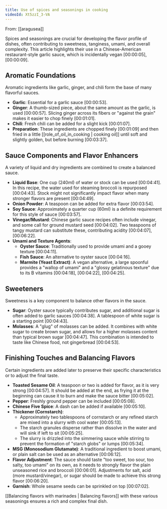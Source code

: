 ```yaml
---
title: Use of spices and seasonings in cooking
videoId: Xt5zzI_3-VA
---
```


From: [[aragusea]] <br/> 

Spices and seasonings are crucial for developing the flavor profile of dishes, often contributing to sweetness, tanginess, umami, and overall complexity. This article highlights their use in a Chinese-American restaurant-style garlic sauce, which is incidentally vegan <a class="yt-timestamp" data-t="00:00:05">[00:00:05]</a>, <a class="yt-timestamp" data-t="00:00:09">[00:00:09]</a>.

## Aromatic Foundations

Aromatic ingredients like garlic, ginger, and chili form the base of many flavorful sauces.
*   **Garlic**: Essential for a garlic sauce <a class="yt-timestamp" data-t="00:00:53">[00:00:53]</a>.
*   **Ginger**: A thumb-sized piece, about the same amount as the garlic, is used <a class="yt-timestamp" data-t="00:00:57">[00:00:57]</a>. Slicing ginger across its fibers or "against the grain" makes it easier to chop finely <a class="yt-timestamp" data-t="00:01:01">[00:01:01]</a>.
*   **Chili**: Fresh chili can be added for a slight kick <a class="yt-timestamp" data-t="00:01:07">[00:01:07]</a>.
*   **Preparation**: These ingredients are chopped finely <a class="yt-timestamp" data-t="00:01:09">[00:01:09]</a> and then fried in a little [[role_of_oil_in_cooking | cooking oil]] until soft and slightly golden, but before burning <a class="yt-timestamp" data-t="00:03:37">[00:03:37]</a>.

## Sauce Components and Flavor Enhancers

A variety of liquid and dry ingredients are combined to create a balanced sauce.
*   **Liquid Base**: One cup (240ml) of water or stock can be used <a class="yt-timestamp" data-t="00:04:41">[00:04:41]</a>. In this recipe, the water used for steaming broccoli is repurposed <a class="yt-timestamp" data-t="00:04:43">[00:04:43]</a>. Stock might not significantly impact flavor when many stronger flavors are present <a class="yt-timestamp" data-t="00:04:49">[00:04:49]</a>.
*   **Onion Powder**: A teaspoon can be added for extra flavor <a class="yt-timestamp" data-t="00:03:54">[00:03:54]</a>.
*   **Soy Sauce**: Approximately a quarter cup (60ml) is a definite requirement for this style of sauce <a class="yt-timestamp" data-t="00:03:57">[00:03:57]</a>.
*   **Vinegar/Mustard**: Chinese garlic sauce recipes often include vinegar, and some call for ground mustard seed <a class="yt-timestamp" data-t="00:04:02">[00:04:02]</a>. Two teaspoons of tangy mustard can substitute these, contributing acidity <a class="yt-timestamp" data-t="00:04:07">[00:04:07]</a>, <a class="yt-timestamp" data-t="00:06:22">[00:06:22]</a>.
*   **Umami and Texture Agents**:
    *   **Oyster Sauce**: Traditionally used to provide umami and a gooey texture <a class="yt-timestamp" data-t="00:04:11">[00:04:11]</a>.
    *   **Fish Sauce**: An alternative to oyster sauce <a class="yt-timestamp" data-t="00:04:16">[00:04:16]</a>.
    *   **Marmite (Yeast Extract)**: A vegan alternative, a large spoonful provides a "wallop of umami" and a "glossy gelatinous texture" due to its B vitamins <a class="yt-timestamp" data-t="00:04:18">[00:04:18]</a>, <a class="yt-timestamp" data-t="00:04:22">[00:04:22]</a>, <a class="yt-timestamp" data-t="00:04:25">[00:04:25]</a>.

## Sweeteners

Sweetness is a key component to balance other flavors in the sauce.
*   **Sugar**: Oyster sauce typically contributes sugar, and additional sugar is often added to garlic sauces <a class="yt-timestamp" data-t="00:04:38">[00:04:38]</a>. A tablespoon of white sugar is a starting point <a class="yt-timestamp" data-t="00:04:43">[00:04:43]</a>.
*   **Molasses**: A "glug" of molasses can be added. It combines with white sugar to create brown sugar, and allows for a higher molasses content than typical brown sugar <a class="yt-timestamp" data-t="00:04:47">[00:04:47]</a>. This combination is intended to taste like Chinese food, not gingerbread <a class="yt-timestamp" data-t="00:04:53">[00:04:53]</a>.

## Finishing Touches and Balancing Flavors

Certain ingredients are added later to preserve their specific characteristics or to adjust the final taste.
*   **Toasted Sesame Oil**: A teaspoon or two is added for flavor, as it is very strong <a class="yt-timestamp" data-t="00:04:57">[00:04:57]</a>. It should be added at the end, as frying it at the beginning can cause it to burn and make the sauce bitter <a class="yt-timestamp" data-t="00:05:02">[00:05:02]</a>.
*   **Pepper**: Freshly ground pepper can be included <a class="yt-timestamp" data-t="00:05:08">[00:05:08]</a>.
*   **Chinese Five Spice**: A dash can be added if available <a class="yt-timestamp" data-t="00:05:10">[00:05:10]</a>.
*   **Thickener (Cornstarch)**:
    *   Approximately two tablespoons of cornstarch or any refined starch are mixed into a slurry with cool water <a class="yt-timestamp" data-t="00:05:13">[00:05:13]</a>.
    *   The starch granules disperse rather than dissolve in the water and will sink if left to sit <a class="yt-timestamp" data-t="00:05:25">[00:05:25]</a>.
    *   The slurry is drizzled into the simmering sauce while stirring to prevent the formation of "starch globs" or lumps <a class="yt-timestamp" data-t="00:05:34">[00:05:34]</a>.
*   **MSG (Monosodium Glutamate)**: A traditional ingredient to boost umami, or plain salt can be used as an alternative <a class="yt-timestamp" data-t="00:06:12">[00:06:12]</a>.
*   **Flavor Adjustment**: The sauce should taste "too sweet, too sour, too salty, too umami" on its own, as it needs to strongly flavor the plain unseasoned rice and broccoli <a class="yt-timestamp" data-t="00:06:01">[00:06:01]</a>. Adjustments for salt, acid (more mustard/vinegar), or sugar should be made to achieve this strong flavor <a class="yt-timestamp" data-t="00:06:20">[00:06:20]</a>.
*   **Garnish**: Whole sesame seeds can be sprinkled on top <a class="yt-timestamp" data-t="00:07:02">[00:07:02]</a>.

[[Balancing flavors with marinades | Balancing flavors]] with these various seasonings ensures a rich and complex final dish.